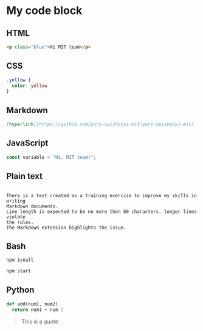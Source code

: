 # My code block

## HTML

```html
<p class="blue">Hi MIT team</p>
```

## CSS

``` css
.yellow {
  color: yellow
}
```

## Markdown

```md
[hyperlink](https://github.com/yuri-spizhovyi-mit/yuri-spizhovyi-mit)
```

## JavaScript

```js
const variable = "Hi, MIT team!";
```

## Plain text

```text

There is a text created as a training exercise to improve my skills in writing
Markdown documents.
Line length is expected to be no more then 80 characters. longer lines violate
the rules.
The Markdown extension highlights the issue.

```
<!-- Bash code -->
## Bash

```bash
npm isnall

npm start
```
<!-- Python code -->
## Python

```python
def add(num1, num2)
  return num1 + num 2
```

<!-- Block quote -->
> This is a quote
